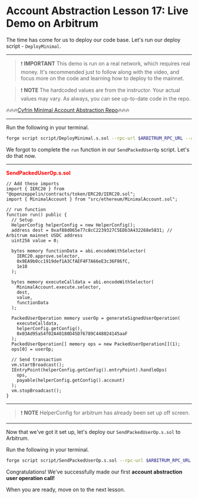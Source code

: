 # Account Abstraction Lesson 17: Live Demo on Arbitrum

The time has come for us to deploy our code base. Let's run our deploy script - `DeployMinimal`.

---

> ❗ **IMPORTANT** This demo is run on a real network, which requires real money. It's recommended just to follow along with the video, and focus more on the code and learning how to deploy to the mainnet.

> ❗ **NOTE** The hardcoded values are from the instructor. Your actual values may vary. As always, you can see up-to-date code in the repo.

🔥🔥🔥[Cyfrin Minimal Account Abstraction Repo](https://github.com/Cyfrin/minimal-account-abstraction)🔥🔥🔥

---

Run the following in your terminal.

```bash
forge script script/DeployMinimal.s.sol --rpc-url $ARBITRUM_RPC_URL --account smallmoney --broadcast --verify
```

We forgot to complete the `run` function in our `SendPackedUserOp` script. Let's do that now.

---

**<span style="color:red">SendPackedUserOp.s.sol</span>**

```solidity
// Add these imports
import { IERC20 } from "@openzeppelin/contracts/token/ERC20/IERC20.sol";
import { MinimalAccount } from "src/ethereum/MinimalAccount.sol";

// run function
function run() public {
  // Setup
  HelperConfig helperConfig = new HelperConfig();
  address dest = 0xaf88d065e77c8cC2239327C5EDb3A432268e5831; // Arbitrum mainnet USDC address
  uint256 value = 0;

  bytes memory functionData = abi.encodeWithSelector(
    IERC20.approve.selector,
    0x9EA9b0cc1919def1A3CfAEF4F7A66eE3c36F86fC,
    1e18
  );

  bytes memory executeCalldata = abi.encodeWithSelector(
    MinimalAccount.execute.selector,
    dest,
    value,
    functionData
  );

  PackedUserOperation memory userOp = generateSignedUserOperation(
    executeCalldata,
    helperConfig.getConfig(),
    0x03Ad95a54f02A40180D45D76789C448024145aaF
  );
  PackedUserOperation[] memory ops = new PackedUserOperation[](1);
  ops[0] = userOp;

  // Send transaction
  vm.startBroadcast();
  IEntryPoint(helperConfig.getConfig().entryPoint).handleOps(
    ops,
    payable(helperConfig.getConfig().account)
  );
  vm.stopBroadcast();
}
```

---

> ❗ **NOTE** HelperConfig for arbitrum has already been set up off screen.

---

Now that we've got it set up, let's deploy our `SendPackedUserOp.s.sol` to Arbitrum.

Run the following in your terminal.

```bash
forge script script/SendPackedUserOp.s.sol --rpc-url $ARBITRUM_RPC_URL --account smallmoney --broadcast -vvv
```

Congratulations! We've successfully made our first **account abstraction user operation call!**

When you are ready, move on to the next lesson.
